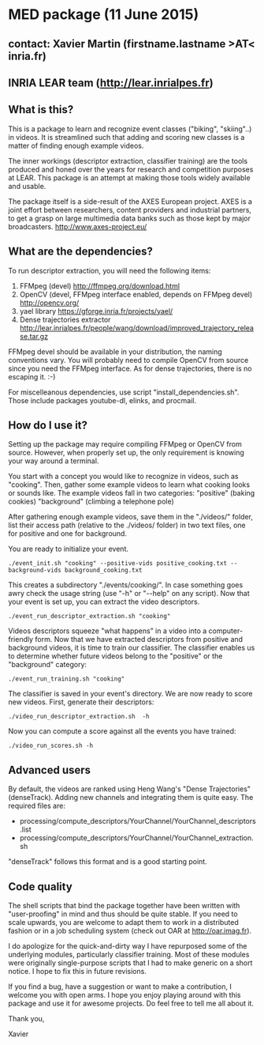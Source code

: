 #   MED package (11 June 2015)
##   contact: Xavier Martin (firstname.lastname >AT< inria.fr)
##   INRIA LEAR team (http://lear.inrialpes.fr)

What is this?
-------------
This is a package to learn and recognize event classes ("biking", "skiing"..) in videos.
It is streamlined such that adding and scoring new classes is a matter of finding
enough example videos.

The inner workings (descriptor extraction, classifier training) are the tools produced
and honed over the years for research and competition purposes at LEAR. This package
is an attempt at making those tools widely available and usable.

The package itself is a side-result of the AXES European project.
AXES is a joint effort between researchers, content providers and industrial partners,
to get a grasp on large multimedia data banks such as those kept by major broadcasters.
http://www.axes-project.eu/

What are the dependencies?
--------------------------
To run descriptor extraction, you will need the following items:

1. FFMpeg (devel)  http://ffmpeg.org/download.html
2. OpenCV (devel, FFMpeg interface enabled, depends on FFMpeg devel)  http://opencv.org/
3. yael library https://gforge.inria.fr/projects/yael/
4. Dense trajectories extractor http://lear.inrialpes.fr/people/wang/download/improved_trajectory_release.tar.gz

FFMpeg devel should be available in your distribution, the naming conventions vary.
You will probably need to compile OpenCV from source since you need the FFMpeg interface.
As for dense trajectories, there is no escaping it. :-)

For miscelleanous dependencies, use script "install_dependencies.sh".
Those include packages youtube-dl, elinks, and procmail.


How do I use it?
----------------
Setting up the package may require compiling FFMpeg or OpenCV from source.
However, when properly set up, the only requirement is knowing your way around a terminal.

You start with a concept you would like to recognize in videos, such as "cooking".
Then, gather some example videos to learn what cooking looks or sounds like.
The example videos fall in two categories: "positive" (baking cookies)
                                           "background" (climbing a telephone pole)

After gathering enough example videos, save them in the "./videos/" folder,
list their access path (relative to the ./videos/ folder) in two text files,
one for positive and one for background.

You are ready to initialize your event.

    ./event_init.sh "cooking" --positive-vids positive_cooking.txt --background-vids background_cooking.txt


This creates a subdirectory "./events/cooking/".
In case something goes awry check the usage string (use "-h" or "--help" on any script).
Now that your event is set up, you can extract the video descriptors.

    ./event_run_descriptor_extraction.sh "cooking"


Videos descriptors squeeze "what happens" in a video into a computer-friendly form.
Now that we have extracted descriptors from positive and background videos, it is time
to train our classifier. The classifier enables us to determine whether future videos
belong to the "positive" or the "background" category:

    ./event_run_training.sh "cooking"


The classifier is saved in your event's directory.
We are now ready to score new videos. First, generate their descriptors:

	./video_run_descriptor_extraction.sh  -h
    
Now you can compute a score against all the events you have trained:

	./video_run_scores.sh -h


Advanced users
--------------
By default, the videos are ranked using Heng Wang's "Dense Trajectories" (denseTrack).
Adding new channels and integrating them is quite easy.
The required files are:

- processing/compute_descriptors/YourChannel/YourChannel_descriptors.list
- processing/compute_descriptors/YourChannel/YourChannel_extraction.sh

"denseTrack" follows this format and is a good starting point.


Code quality
------------
The shell scripts that bind the package together have been written with "user-proofing"
in mind and thus should be quite stable. If you need to scale upwards, you are welcome to adapt them
to work in a distributed fashion or in a job scheduling system (check out OAR at http://oar.imag.fr).

I do apologize for the quick-and-dirty way I have repurposed some of the underlying modules,
particularly classifier training. Most of these modules were originally single-purpose scripts
that I had to make generic on a short notice. I hope to fix this in future revisions.

If you find a bug, have a suggestion or want to make a contribution, I welcome you with open arms.
I hope you enjoy playing around with this package and use it for awesome projects.
Do feel free to tell me all about it.


Thank you,

Xavier
